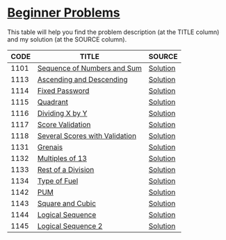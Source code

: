 # [Beginner Problems](https://www.urionlinejudge.com.br/judge/en/problems/index/1?page=3)

This table will help you find the problem description (at the TITLE column) and my solution (at the SOURCE column).

CODE | TITLE | SOURCE
---- | ----- | ------
1101 | [Sequence of Numbers and Sum](https://www.urionlinejudge.com.br/judge/en/problems/view/1101) | [Solution](./1101/main.go)
1113 | [Ascending and Descending](https://www.urionlinejudge.com.br/judge/en/problems/view/1113) | [Solution](./1113/main.go)
1114 | [Fixed Password](https://www.urionlinejudge.com.br/judge/en/problems/view/1114) | [Solution](./1114/main.go)
1115 | [Quadrant](https://www.urionlinejudge.com.br/judge/en/problems/view/1115) | [Solution](./1115/main.go)
1116 | [Dividing X by Y](https://www.urionlinejudge.com.br/judge/en/problems/view/1116) | [Solution](./1116/main.go)
1117 | [Score Validation](https://www.urionlinejudge.com.br/judge/en/problems/view/1117) | [Solution](./1117/main.go)
1118 | [Several Scores with Validation](https://www.urionlinejudge.com.br/judge/en/problems/view/1118) | [Solution](./1118/main.go)
1131 | [Grenais](https://www.urionlinejudge.com.br/judge/en/problems/view/1131) | [Solution](./1131/main.go)
1132 | [Multiples of 13](https://www.urionlinejudge.com.br/judge/en/problems/view/1132) | [Solution](./1132/main.go)
1133 | [Rest of a Division](https://www.urionlinejudge.com.br/judge/en/problems/view/1133) | [Solution](./1133/main.go)
1134 | [Type of Fuel](https://www.urionlinejudge.com.br/judge/en/problems/view/1134) | [Solution](./1134/main.go)
1142 | [PUM](https://www.urionlinejudge.com.br/judge/en/problems/view/1142) | [Solution](./1142/main.go)
1143 | [Square and Cubic](https://www.urionlinejudge.com.br/judge/en/problems/view/1143) | [Solution](./1143/main.go)
1144 | [Logical Sequence](https://www.urionlinejudge.com.br/judge/en/problems/view/1144) | [Solution](./1144/main.go)
1145 | [Logical Sequence 2](https://www.urionlinejudge.com.br/judge/en/problems/view/1145) | [Solution](./1145/main.go)
